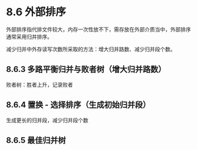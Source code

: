 # 8.6 外部排序

外部排序指代排文件较大，内存一次性放不下，需存放在外部介质当中，外部排序通常采用归并排序。

减少归并中外存读写次数所采取的方法：增大归并路数、减少归并段个数。

## 8.6.3 多路平衡归并与败者树（增大归并路数）

败者树：胜者上升，记录败者

## 8.6.4 置换 - 选择排序（生成初始归并段）

生成更长的归并段，减少归并段个数

## 8.6.5 最佳归并树


